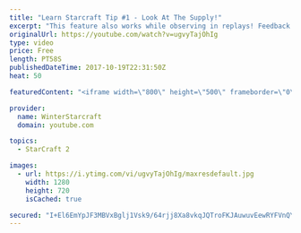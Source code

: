 ```yaml
---
title: "Learn Starcraft Tip #1 - Look At The Supply!"
excerpt: "This feature also works while observing in replays! Feedback and tip suggestions are appreciated :)"
originalUrl: https://youtube.com/watch?v=ugvyTajOhIg
type: video
price: Free
length: PT58S
publishedDateTime: 2017-10-19T22:31:50Z
heat: 50

featuredContent: "<iframe width=\"800\" height=\"500\" frameborder=\"0\" src=\"https://www.youtube.com/embed/ugvyTajOhIg\" allow=\"accelerometer; autoplay; encrypted-media; gyroscope; picture-in-picture\" allowfullscreen></iframe>"

provider:
  name: WinterStarcraft
  domain: youtube.com

topics:
  - StarCraft 2

images:
  - url: https://i.ytimg.com/vi/ugvyTajOhIg/maxresdefault.jpg
    width: 1280
    height: 720
    isCached: true

secured: "I+El6EmYpJF3MBVxBglj1Vsk9/64rjj8Xa8vkqJQTroFKJAuwuvEewRYFVnQYJtCMATT0LA0fKLfUj2qmxbmhcJ9ASOm+a0TuEycjrCTBD5ZU8FO6x6zoodTknXRU69CVj3ripFIgdauD/fPHb4y4FP8OaIRHYzmHdsy++uAsFv6dvA7eJfqQBPg5pNOZsO+PRz6ree+gpzpgz/eu22ERa4Zih5T/XCpLaTzxSLWqY0iKuyIfJ8DVNOyZAKTA64dotQkqUkXpxqD5z6vzt81USfO4f7KROkT6iFBMNAaPe1iBHNP+cycU3+x3iaCRRBbgwBzRK4X/LuFOWM3w2LRLunpJltJkt/k+/bDjX4ZNNGsVdFUuUo64rwPgxEmSIigh99QfBjM9CAgkTL43ZXYcLsQpmvKAWuVUmZMKeC6KBc=;0UfMxMYwA3H46ddHoiQQJg=="
---
```


